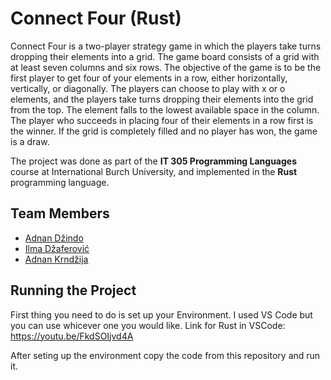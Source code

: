 # Connect Four (Rust)

Connect Four is a two-player strategy game in which the players take turns dropping their elements into a grid. 
The game board consists of a grid with at least seven columns and six rows. 
The objective of the game is to be the first player to get four of your elements in a row, either horizontally, vertically, or diagonally. 
The players can choose to play with x or o elements, and the players take turns dropping their elements into the grid from the top. 
The element falls to the lowest available space in the column. 
The player who succeeds in placing four of their elements in a row first is the winner. 
If the grid is completely filled and no player has won, the game is a draw.

The project was done as part of the **IT 305 Programming Languages** course at International Burch University, and implemented in the **Rust** programming language.

## Team Members

- [Adnan Džindo](https://github.com/Adnan251)
- [Ilma Džaferović](https://github.com/ilmadzaferovic)
- [Adnan Krndžija](https://github.com/AdnanKrndzija)

## Running the Project

First thing you need to do is set up your Environment.
I used VS Code but you can use whicever one you would like.
Link for Rust in VSCode: https://youtu.be/FkdSOIjvd4A

After seting up the environment copy the code from this repository and run it.

